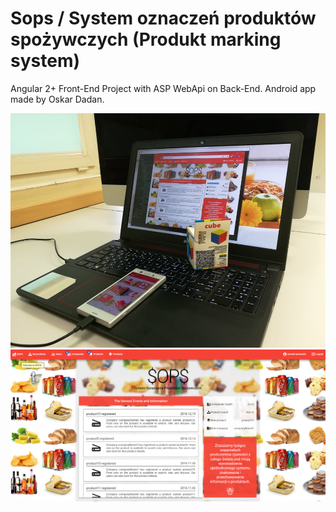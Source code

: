 # Sops / System oznaczeń produktów spożywczych (Produkt marking system)

Angular 2+ Front-End Project with ASP WebApi on Back-End. Android app made by Oskar Dadan.

![My image](https://github.com/michasacuer/sops-front/blob/master/photos/angular.PNG)  
![My image](https://github.com/michasacuer/sops-front/blob/master/photos/front.PNG)
